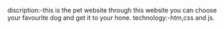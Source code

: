 discription:-this is the pet website through this website you can choose your favourite dog and get it to your hone.
technology:-htm,css and js.